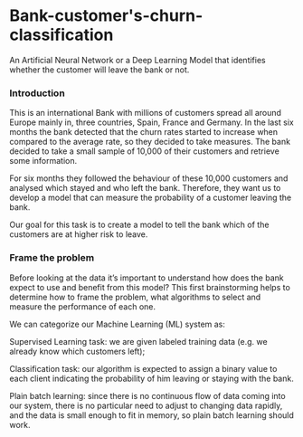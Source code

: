 # Bank-customer's-churn-classification
An Artificial Neural Network or a Deep Learning Model that identifies whether the customer will leave the bank or not.

### Introduction

This is an international Bank with millions of customers spread all around Europe mainly in, three countries, Spain, France and Germany. In the last six months the bank detected that the churn rates started to increase when compared to the average rate, so they decided to take measures. The bank decided to take a small sample of 10,000 of their customers and retrieve some information.

For six months they followed the behaviour of these 10,000 customers and analysed which stayed and who left the bank. Therefore, they want us to develop a model that can measure the probability of a customer leaving the bank.

Our goal for this task is to create a model to tell the bank which of the customers are at higher risk to leave.

### Frame the problem

Before looking at the data it’s important to understand how does the bank expect to use and benefit from this model? This first brainstorming helps to determine how to frame the problem, what algorithms to select and measure the performance of each one.

We can categorize our Machine Learning (ML) system as:

Supervised Learning task: we are given labeled training data (e.g. we already know which customers left);

Classification task: our algorithm is expected to assign a binary value to each client indicating the probability of him leaving or staying with the bank.

Plain batch learning: since there is no continuous flow of data coming into our system, there is no particular need to adjust to changing data rapidly, and the data is small enough to fit in memory, so plain batch learning should work.

